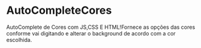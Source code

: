 # AutoCompleteCores
AutoComplete de Cores com JS,CSS E HTML!Fornece as opções das cores conforme vai digitando e alterar o background de acordo com a cor escolhida.
